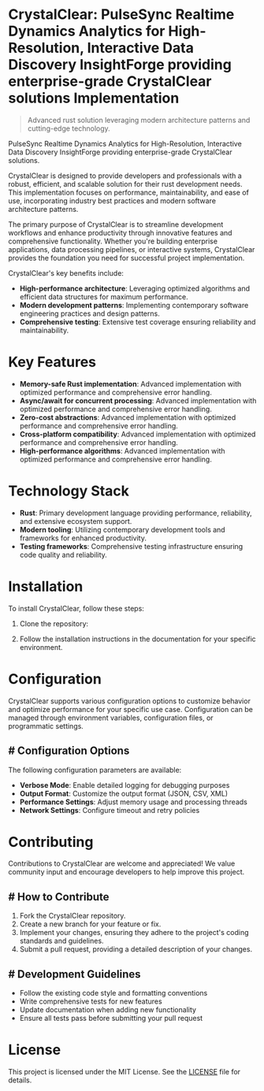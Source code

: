 <!-- fallback_CrystalClear_20250805193406_20118 -->

# CrystalClear: PulseSync Realtime Dynamics Analytics for High-Resolution, Interactive Data Discovery InsightForge providing enterprise-grade CrystalClear solutions Implementation
> Advanced rust solution leveraging modern architecture patterns and cutting-edge technology.

PulseSync Realtime Dynamics Analytics for High-Resolution, Interactive Data Discovery InsightForge providing enterprise-grade CrystalClear solutions.

CrystalClear is designed to provide developers and professionals with a robust, efficient, and scalable solution for their rust development needs. This implementation focuses on performance, maintainability, and ease of use, incorporating industry best practices and modern software architecture patterns.

The primary purpose of CrystalClear is to streamline development workflows and enhance productivity through innovative features and comprehensive functionality. Whether you're building enterprise applications, data processing pipelines, or interactive systems, CrystalClear provides the foundation you need for successful project implementation.

CrystalClear's key benefits include:

* **High-performance architecture**: Leveraging optimized algorithms and efficient data structures for maximum performance.
* **Modern development patterns**: Implementing contemporary software engineering practices and design patterns.
* **Comprehensive testing**: Extensive test coverage ensuring reliability and maintainability.

# Key Features

* **Memory-safe Rust implementation**: Advanced implementation with optimized performance and comprehensive error handling.
* **Async/await for concurrent processing**: Advanced implementation with optimized performance and comprehensive error handling.
* **Zero-cost abstractions**: Advanced implementation with optimized performance and comprehensive error handling.
* **Cross-platform compatibility**: Advanced implementation with optimized performance and comprehensive error handling.
* **High-performance algorithms**: Advanced implementation with optimized performance and comprehensive error handling.

# Technology Stack

* **Rust**: Primary development language providing performance, reliability, and extensive ecosystem support.
* **Modern tooling**: Utilizing contemporary development tools and frameworks for enhanced productivity.
* **Testing frameworks**: Comprehensive testing infrastructure ensuring code quality and reliability.

# Installation

To install CrystalClear, follow these steps:

1. Clone the repository:


2. Follow the installation instructions in the documentation for your specific environment.

# Configuration

CrystalClear supports various configuration options to customize behavior and optimize performance for your specific use case. Configuration can be managed through environment variables, configuration files, or programmatic settings.

## # Configuration Options

The following configuration parameters are available:

* **Verbose Mode**: Enable detailed logging for debugging purposes
* **Output Format**: Customize the output format (JSON, CSV, XML)
* **Performance Settings**: Adjust memory usage and processing threads
* **Network Settings**: Configure timeout and retry policies

# Contributing

Contributions to CrystalClear are welcome and appreciated! We value community input and encourage developers to help improve this project.

## # How to Contribute

1. Fork the CrystalClear repository.
2. Create a new branch for your feature or fix.
3. Implement your changes, ensuring they adhere to the project's coding standards and guidelines.
4. Submit a pull request, providing a detailed description of your changes.

## # Development Guidelines

* Follow the existing code style and formatting conventions
* Write comprehensive tests for new features
* Update documentation when adding new functionality
* Ensure all tests pass before submitting your pull request

# License

This project is licensed under the MIT License. See the [LICENSE](https://github.com/QOZU/CrystalClear/blob/main/LICENSE) file for details.
